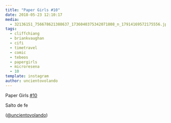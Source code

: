 ```yaml
---
title: "Paper Girls #10"
date: 2018-05-23 12:10:17
media: 
  - 32136151_756678621388637_1736040375342071808_n_17914169572175556.jpg
tags: 
  - cliffchiang
  - briankvaughan
  - cifi
  - timetravel
  - comic
  - tebeos
  - papergirls
  - microresena
  - 10
template: instagram
author: uncientovolando
---
```


Paper Girls [#10](/tags/10)

Salto de fe

([@uncientovolando](https://instagram.com/uncientovolando))

